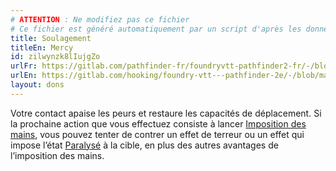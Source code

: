 ```yaml
---
# ATTENTION : Ne modifiez pas ce fichier
# Ce fichier est généré automatiquement par un script d'après les données du module Foundry VTT officiel et de sa traduction
title: Soulagement
titleEn: Mercy
id: zilwynzk8lIujgZo
urlFr: https://gitlab.com/pathfinder-fr/foundryvtt-pathfinder2-fr/-/blob/master/data/feats/zilwynzk8lIujgZo.htm
urlEn: https://gitlab.com/hooking/foundry-vtt---pathfinder-2e/-/blob/master/packs/data/feats.db/mercy.json
layout: dons
---
```

Votre contact apaise les peurs et restaure les capacités de déplacement. Si la prochaine action que vous effectuez consiste à lancer [Imposition des mains](../sorts/imposition-des-mains.md), vous pouvez tenter de contrer un effet de terreur ou un effet qui impose l’état [Paralysé](../conditions/paralysé.md) à la cible, en plus des autres avantages de l’imposition des mains.
